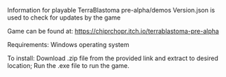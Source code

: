 Information for playable TerraBlastoma pre-alpha/demos
Version.json is used to check for updates by the game

Game can be found at:
https://chiprchopr.itch.io/terrablastoma-pre-alpha

Requirements: Windows operating system

To install:
  Download .zip file from the provided link and extract to desired location;
  Run the .exe file to run the game.

